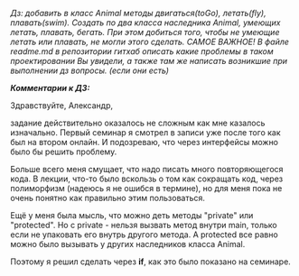 *Дз: добавить в класс Animal методы двигаться(toGo), летать(fly), плавать(swim). 
Создать по два класса наследника Animal, умеющих летать, плавать, бегать. 
При этом добиться того, чтобы не умеющие летать или плавать, не могли этого сделать. 
САМОЕ ВАЖНОЕ! В файле readme.md в репозитории гитхаб описать какие проблемы в таком проектировании Вы увидели, 
а также там же написать возникшие при выполнении дз вопросы.
(если они есть)*

***Комментарии к ДЗ:***

Здравствуйте, Александр,

задание действительно оказалось не сложным как мне казалось изначально.
Первый семинар я смотрел в записи уже после того как был на втором онлайн. 
И подозреваю, что через интерфейсы можно было бы решить проблему.

Больше всего меня смущает, что надо писать много повторяющегося кода. 
В лекции, что-то было вскользь о том как сокращать код, через полиморфизм (надеюсь я не ошибся в термине),
но для меня пока не очень понятно как правильно этим пользоваться.

Ещё у меня была мысль, что можно деть методы "private" или "protected".
Но с private - нельзя вызвать метод внутри main, только если не упаковать его внутрь другого метода.
А protected все равно можно было вызывать у других наследников класса Animal.

Поэтому я решил сделать через **if**, как это было показано на семинаре.
